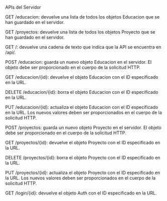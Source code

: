 APIs del Servidor

GET /educacion: devuelve una lista de todos los objetos Educacion que se han guardado en el servidor.

GET /proyectos: devuelve una lista de todos los objetos Proyecto que se han guardado en el servidor.

GET /: devuelve una cadena de texto que indica que la API se encuentra en /api/.

POST /educacion: guarda un nuevo objeto Educacion en el servidor. El objeto debe ser proporcionado en el cuerpo de la solicitud HTTP.

GET /educacion/{id}: devuelve el objeto Educacion con el ID especificado en la URL.

DELETE /educacion/{id}: borra el objeto Educacion con el ID especificado en la URL.

PUT /educacion/{id}: actualiza el objeto Educacion con el ID especificado en la URL. Los nuevos valores deben ser proporcionados en el cuerpo de la solicitud HTTP.

POST /proyectos: guarda un nuevo objeto Proyecto en el servidor. El objeto debe ser proporcionado en el cuerpo de la solicitud HTTP.

GET /proyectos/{id}: devuelve el objeto Proyecto con el ID especificado en la URL.

DELETE /proyectos/{id}: borra el objeto Proyecto con el ID especificado en la URL.

PUT /proyectos/{id}: actualiza el objeto Proyecto con el ID especificado en la URL. Los nuevos valores deben ser proporcionados en el cuerpo de la solicitud HTTP.

GET /login/{id}: devuelve el objeto Auth con el ID especificado en la URL.
